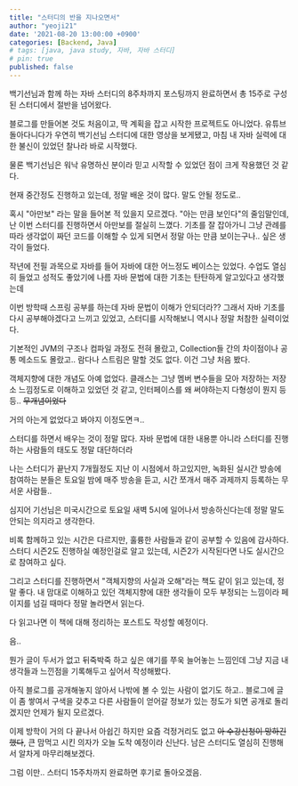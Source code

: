 ```yaml
---
title: "스터디의 반을 지나오면서"
author: "yeoji21"
date: '2021-08-20 13:00:00 +0900'
categories: [Backend, Java]
# tags: [java, java study, 자바, 자바 스터디]
# pin: true
published: false
---
```


백기선님과 함께 하는 자바 스터디의 8주차까지 포스팅까지 완료하면서 총 15주로 구성된 스터디에서 절반을 넘어왔다.  

블로그를 만들어본 것도 처음이고, 딱 계획을 잡고 시작한 프로젝트도 아니었다. 유튜브 돌아다니다가 우연히 백기선님 스터디에 대한 영상을 보게됐고, 마침 내 자바 실력에 대한 불신이 있었던 찰나라 바로 시작했다.  

물론 백기선님은 워낙 유명하신 분이라 믿고 시작할 수 있었던 점이 크게 작용했던 것 같다.  

현재 중간정도 진행하고 있는데, 정말 배운 것이 많다. 말도 안될 정도로..  

혹시 "아만보" 라는 말을 들어본 적 있을지 모르겠다. "아는 만큼 보인다"의 줄임말인데, 난 이번 스터디를 진행하면서 아만보를 절실히 느꼈다. 기초를 잘 잡아가니 그냥 관례를 따라 생각없이 짜던 코드를 이해할 수 있게 되면서 정말 아는 만큼 보이는구나.. 싶은 생각이 들었다.  

작년에 전필 과목으로 자바를 들어 자바에 대한 어느정도 베이스는 있었다. 수업도 열심히 들었고 성적도 좋았기에 나름 자바 문법에 대한 기초는 탄탄하게 알고있다고 생각했는데

이번 방학때 스프링 공부를 하는데 자바 문법이 이해가 안되더라?? 그래서 자바 기초를 다시 공부해야겠다고 느끼고 있었고, 스터디를 시작해보니 역시나 정말 처참한 실력이었다. 

기본적인 JVM의 구조나 컴파일 과정도 전혀 몰랐고, Collection들 간의 차이점이나 공통 메소드도 몰랐고.. 람다나 스트림은 말할 것도 없다. 이건 그냥 처음 봤다.  

객체지향에 대한 개념도 아예 없었다. 클래스는 그냥 멤버 변수들을 모아 저장하는 저장소 느낌정도로 이해하고 있었던 것 같고, 인터페이스를 왜 써야하는지 다형성이 뭔지 등등.. ~~무개념이었다~~

거의 아는게 없었다고 봐야지 이정도면ㅋ..  

스터디를 하면서 배우는 것이 정말 많다. 자바 문법에 대한 내용뿐 아니라 스터디를 진행하는 사람들의 태도도 정말 대단하더라  

나는 스터디가 끝난지 7개월정도 지난 이 시점에서 하고있지만, 녹화된 실시간 방송에 참여하는 분들은 토요일 밤에 매주 방송을 듣고, 시간 쪼개서 매주 과제까지 등록하는 무서운 사람들..

심지어 기선님은 미국시간으로 토요일 새벽 5시에 일어나서 방송하신다는데 정말 말도 안되는 의지라고 생각한다.

비록 함께하고 있는 시간은 다르지만, 훌륭한 사람들과 같이 공부할 수 있음에 감사하다.   스터디 시즌2도 진행하실 예정인걸로 알고 있는데, 시즌2가 시작된다면 나도 실시간으로 참여하고 싶다. 

그리고 스터디를 진행하면서 "객체지향의 사실과 오해"라는 책도 같이 읽고 있는데, 정말 좋다. 내 맘대로 이해하고 있던 객체지향에 대한 생각들이 모두 부정되는 느낌이라 페이지를 넘길 때마다 정말 놀라면서 읽는다. 

다 읽고나면 이 책에 대해 정리하는 포스트도 작성할 예정이다.  


음..  

뭔가 글이 두서가 없고 뒤죽박죽 하고 싶은 얘기를 쭈욱 늘어놓는 느낌인데 그냥 지금 내 생각들과 느낀점을 기록해두고 싶어서 작성해봤다. 

아직 블로그를 공개해놓지 않아서 나밖에 볼 수 있는 사람이 없기도 하고.. 블로그에 글이 좀 쌓여서 구색을 갖추고 다른 사람들이 얻어갈 정보가 있는 정도가 되면 공개로 돌리겠지만 언제가 될지 모르겠다.  

이제 방학이 거의 다 끝나서 아쉽긴 하지만 요즘 걱정거리도 없고 ~~아 수강신청이 망하긴했다~~, 큰 맘먹고 시킨 의자가 오늘 도착 예정이라 신난다. 남은 스터디도 열심히 진행해서 알차게 마무리해보겠다.  

그럼 이만.. 스터디 15주차까지 완료하면 후기로 돌아오겠음.







